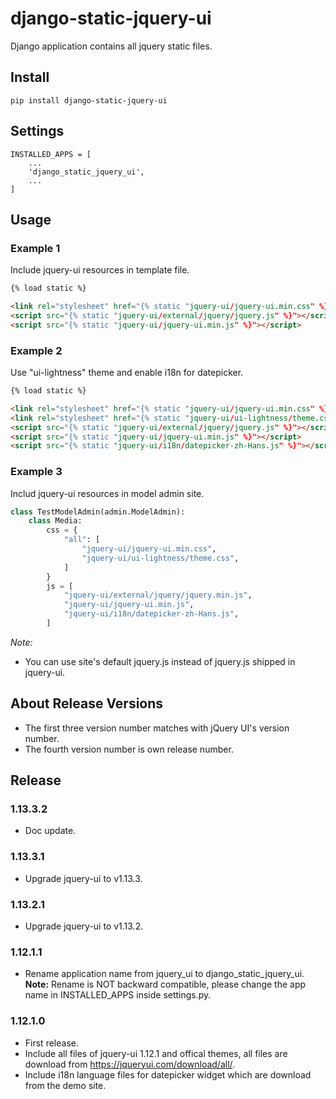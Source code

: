 # django-static-jquery-ui


Django application contains all jquery static files.


## Install

```shell
pip install django-static-jquery-ui
```

## Settings

    INSTALLED_APPS = [
        ...
        'django_static_jquery_ui',
        ...
    ]

## Usage

### Example 1

Include jquery-ui resources in template file.

```html
{% load static %}

<link rel="stylesheet" href="{% static "jquery-ui/jquery-ui.min.css" %}" />
<script src="{% static "jquery-ui/external/jquery/jquery.js" %}"></script>
<script src="{% static "jquery-ui/jquery-ui.min.js" %}"></script>
```

### Example 2

Use "ui-lightness" theme and enable i18n for datepicker.

```html
{% load static %}

<link rel="stylesheet" href="{% static "jquery-ui/jquery-ui.min.css" %}" />
<link rel="stylesheet" href="{% static "jquery-ui/ui-lightness/theme.css" %}" />
<script src="{% static "jquery-ui/external/jquery/jquery.js" %}"></script>
<script src="{% static "jquery-ui/jquery-ui.min.js" %}"></script>
<script src="{% static "jquery-ui/i18n/datepicker-zh-Hans.js" %}"></script>
```

### Example 3

Includ jquery-ui resources in model admin site.

```python
class TestModelAdmin(admin.ModelAdmin):
    class Media:
        css = {
            "all": [
                "jquery-ui/jquery-ui.min.css",
                "jquery-ui/ui-lightness/theme.css",
            ]
        }
        js = [
            "jquery-ui/external/jquery/jquery.min.js",
            "jquery-ui/jquery-ui.min.js",
            "jquery-ui/i18n/datepicker-zh-Hans.js",
        ]
```


*Note:*

- You can use site's default jquery.js instead of jquery.js shipped in jquery-ui.


## About Release Versions

- The first three version number matches with jQuery UI's version number.
- The fourth version number is own release number.

## Release

### 1.13.3.2

- Doc update.

### 1.13.3.1

- Upgrade jquery-ui to v1.13.3.

### 1.13.2.1

- Upgrade jquery-ui to v1.13.2.

### 1.12.1.1

- Rename application name from jquery_ui to django_static_jquery_ui. **Note:** Rename is NOT backward compatible, please change the app name in INSTALLED_APPS inside settings.py.

### 1.12.1.0

- First release.
- Include all files of jquery-ui 1.12.1 and offical themes, all files are download from https://jqueryui.com/download/all/.
- Include i18n language files for datepicker widget which are download from the demo site.
